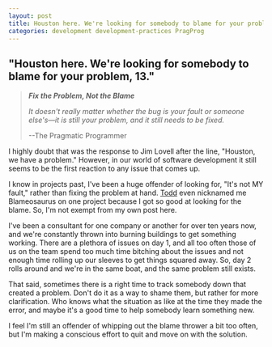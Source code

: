 ```yaml
---
layout: post
title: Houston here. We're looking for somebody to blame for your problem, 13.
categories: development development-practices PragProg
---
```

## "Houston here. We're looking for somebody to blame for your problem, 13."

>**_Fix the Problem, Not the Blame_**
>
>_It doesn't really matter whether the bug is your fault or someone else's—it is still your problem, and it still needs to be fixed._
>
>--The Pragmatic Programmer

I highly doubt that was the response to Jim Lovell after the line, "Houston, we have a problem." However, in our world of software development it still seems to be the first reaction to any issue that comes up.

I know in projects past, I've been a huge offender of looking for, "It's not MY fault," rather than fixing the problem at hand. [Todd](http://toddkaufman.blogspot.com/) even nicknamed me Blameosaurus on one project because I got so good at looking for the blame. So, I'm not exempt from my own post here.

I've been a consultant for one company or another for over ten years now, and we're constantly thrown into burning buildings to get something working. There are a plethora of issues on day 1, and all too often those of us on the team spend too much time bitching about the issues and not enough time rolling up our sleeves to get things squared away. So, day 2 rolls around and we're in the same boat, and the same problem still exists.

That said, sometimes there is a right time to track somebody down that created a problem. Don't do it as a way to shame them, but rather for more clarification. Who knows what the situation as like at the time they made the error, and maybe it's a good time to help somebody learn something new.

I feel I'm still an offender of whipping out the blame thrower a bit too often, but I'm making a conscious effort to quit and move on with the solution.
